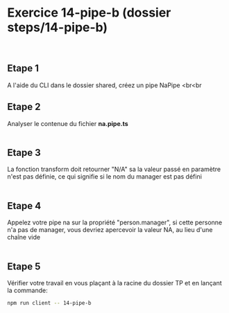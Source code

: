 # Exercice 14-pipe-b (dossier steps/14-pipe-b)

<br>

## Etape 1

A l'aide du CLI dans le dossier shared, créez un pipe NaPipe
<br<br

## Etape 2

Analyser le contenue du fichier **na.pipe.ts**
<br><br>

## Etape 3

La fonction transform doit retourner "N/A" sa la valeur passé en paramètre n'est pas définie, ce qui signifie si le nom du manager est pas défini
<br><br>

## Etape 4

Appelez votre pipe na sur la propriété "person.manager", si cette personne n'a pas de manager, vous devriez apercevoir la valeur NA, au lieu d'une chaîne vide
<br><br>

## Etape 5

Vérifier votre travail en vous plaçant à la racine du dossier TP et en lançant la commande:

```bash
npm run client -- 14-pipe-b
```
